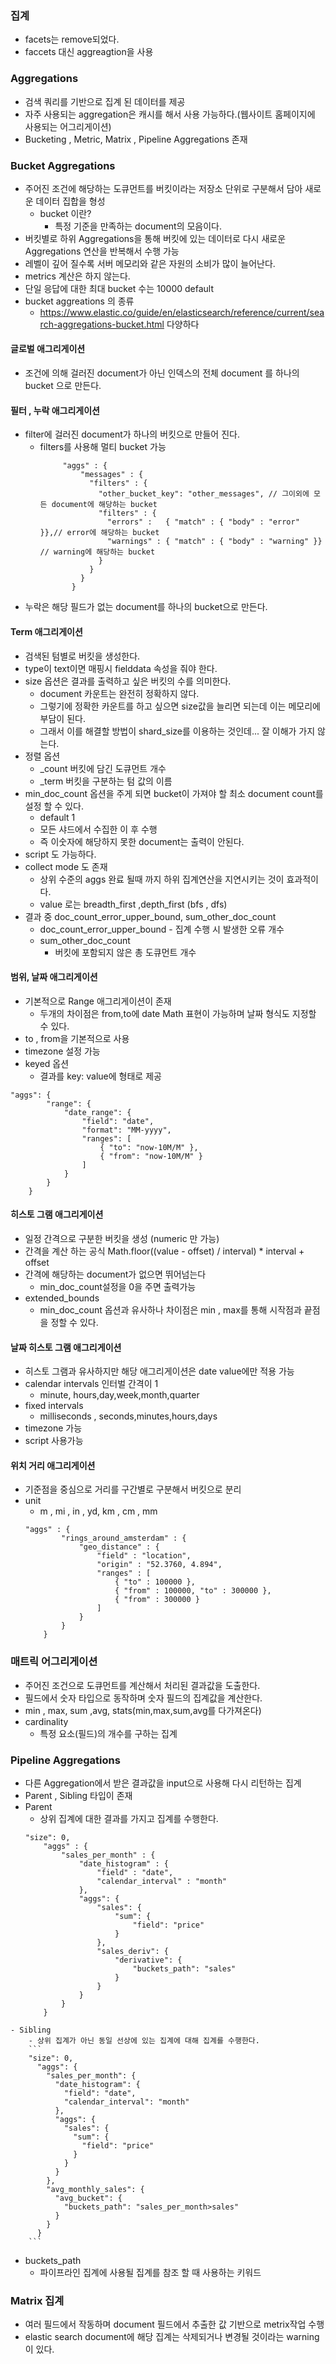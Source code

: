 ### 집계
- facets는 remove되었다.
- faccets 대신 aggreagtion을 사용

### Aggregations
-   검색 쿼리를 기반으로 집계 된 데이터를 제공
- 자주 사용되는 aggregation은 캐시를 해서 사용 가능하다.(웹사이트 홈페이지에 사용되는 어그리게이션)
- Bucketing , Metric, Matrix , Pipeline Aggregations 존재

### Bucket Aggregations
- 주어진 조건에 해당하는 도큐먼트를 버킷이라는 저장소 단위로 구분해서 담아 새로운 데이터 집합을 형성
    - bucket 이란?
        - 특정 기준을 만족하는 document의 모음이다.
- 버킷별로 하위 Aggregations을 통해 버킷에 있는 데이터로 다시 새로운 Aggregations 연산을 반복해서 수행 가능
- 레벨이 깊어 질수록 서버 메모리와 같은 자원의 소비가 많이 늘어난다.
- metrics 계산은 하지 않는다.
- 단일 응답에 대한 최대 bucket 수는 10000 default
- bucket aggreations 의 종류
    - https://www.elastic.co/guide/en/elasticsearch/reference/current/search-aggregations-bucket.html 다양하다
#### 글로벌 애그리게이션
- 조건에 의해 걸러진 document가 아닌 인덱스의 전체 document 를 하나의 bucket 으로 만든다.
#### 필터 , 누락 애그리게이션
- filter에 걸러진 document가 하나의 버킷으로 만들어 진다.
    - filters를 사용해 멀티 bucket 가능
        ```
             "aggs" : {
                 "messages" : {
                   "filters" : {
                     "other_bucket_key": "other_messages", // 그이외에 모든 document에 해당하는 bucket
                     "filters" : {
                       "errors" :   { "match" : { "body" : "error"   }},// error에 해당하는 bucket
                       "warnings" : { "match" : { "body" : "warning" }} // warning에 해당하는 bucket
                     }
                   }
                 }
               }   
        ```
- 누락은 해당 필드가 없는 document를 하나의 bucket으로 만든다.
#### Term 애그리게이션
-   검색된 텀별로 버킷을 생성한다.
- type이 text이면 매핑시 fielddata 속성을 줘야 한다.
- size 옵션은 결과를 출력하고 싶은 버킷의 수를 의미한다.
    - document 카운트는 완전히 정확하지 않다.
    - 그렇기에 정확한 카운트를 하고 싶으면 size값을 늘리면 되는데 이는 메모리에 부담이 된다.
    - 그래서 이를 해결할 방법이 shard_size를 이용하는 것인데... 잘 이해가 가지 않는다.
-   정렬 옵션
    -   _count 버킷에 담긴 도큐먼트 개수
    -   _term 버킷을 구분하는 텀 값의 이름
- min_doc_count 옵션을 주게 되면 bucket이 가져야 할 최소 document count를 설정 할 수 있다.
    - default 1
    - 모든 샤드에서 수집한 이 후 수행
    - 즉 이숫자에 해당하지 못한 document는 출력이 안된다.
- script 도 가능하다.
- collect mode 도 존재
    - 상위 수준의 aggs 완료 될때 까지 하위 집계연산을 지연시키는 것이 효과적이다.
    - value 로는 breadth_first ,depth_first (bfs , dfs)
- 결과 중 doc_count_error_upper_bound, sum_other_doc_count
    -    doc_count_error_upper_bound
        -   집계 수행 시 발생한 오류 개수
    -   sum_other_doc_count
        -   버킷에 포함되지 않은 총 도큐먼트 개수
#### 범위, 날짜 애그리게이션
-   기본적으로 Range 애그리게이션이 존재 
    -   두개의 차이점은 from,to에 date Math 표현이 가능하며 날짜 형식도 지정할 수 있다.
- to , from을 기본적으로 사용
- timezone 설정 가능
- keyed 옵션
    - 결과를 key: value에 형태로 제공
```
"aggs": {
        "range": {
            "date_range": {
                "field": "date",
                "format": "MM-yyyy",
                "ranges": [
                    { "to": "now-10M/M" }, 
                    { "from": "now-10M/M" } 
                ]
            }
        }
    }
```
#### 히스토 그램 애그리게이션
-    일정 간격으로 구분한 버킷을 생성 (numeric 만 가능)
-   간격을 계산 하는 공식 Math.floor((value - offset) / interval) * interval + offset
-   간격에 해당하는 document가 없으면 뛰어넘는다
    - min_doc_count설정을 0을 주면 출력가능
-   extended_bounds
    - min_doc_count 옵션과 유사하나 차이점은 min , max를 통해 시작점과 끝점을 정할 수 있다.

#### 날짜 히스토 그램 애그리게이션
-   히스토 그램과 유사하지만 해당 애그리게이션은 date value에만 적용 가능
- calendar intervals 인터벌 간격이 1
    -   minute, hours,day,week,month,quarter 
- fixed intervals
    -   milliseconds , seconds,minutes,hours,days
- timezone 가능
- script 사용가능

#### 위치 거리 애그리게이션
-   기준점을 중심으로 거리를 구간별로 구분해서 버킷으로 분리
-   unit
    - m , mi , in , yd, km , cm , mm
    ```
    "aggs" : {
            "rings_around_amsterdam" : {
                "geo_distance" : {
                    "field" : "location",
                    "origin" : "52.3760, 4.894",
                    "ranges" : [
                        { "to" : 100000 },
                        { "from" : 100000, "to" : 300000 },
                        { "from" : 300000 }
                    ]
                }
            }
        }
    ```

### 매트릭 어그리게이션
- 주어진 조건으로 도큐먼트를 계산해서 처리된 결과값을 도출한다.
-   필드에서 숫자 타입으로 동작하며 숫자 필드의 집계값을 계산한다.
- min , max, sum ,avg, stats(min,max,sum,avg를 다가져온다)
- cardinality
    - 특정 요소(필드)의 개수를 구하는 집계


### Pipeline Aggregations
-   다른 Aggregation에서 받은 결과값을 input으로 사용해 다시 리턴하는 집계
-   Parent , Sibling 타입이 존재
   - Parent 
        - 상위 집계에 대한 결과를 가지고 집계를 수행한다.
        ```
        "size": 0,
            "aggs" : {
                "sales_per_month" : {
                    "date_histogram" : {
                        "field" : "date",
                        "calendar_interval" : "month"
                    },
                    "aggs": {
                        "sales": {
                            "sum": {
                                "field": "price"
                            }
                        },
                        "sales_deriv": {
                            "derivative": {
                                "buckets_path": "sales" 
                            }
                        }
                    }
                }
            }
        ```
        
    - Sibling
        - 상위 집계가 아닌 동일 선상에 있는 집계에 대해 집계를 수행한다.
        ```
        "size": 0,
          "aggs": {
            "sales_per_month": {
              "date_histogram": {
                "field": "date",
                "calendar_interval": "month"
              },
              "aggs": {
                "sales": {
                  "sum": {
                    "field": "price"
                  }
                }
              }
            },
            "avg_monthly_sales": {
              "avg_bucket": {
                "buckets_path": "sales_per_month>sales" 
              }
            }
          }
        ```
            
-   buckets_path
    -   파이프라인 집계에 사용될 집계를 참조 할 때 사용하는 키워드

### Matrix 집계
-   여러 필드에서 작동하며 document 필드에서 추출한 값 기반으로 metrix작업 수행
-   elastic search document에 해당 집계는 삭제되거나 변경될 것이라는 warning이 있다.
    
